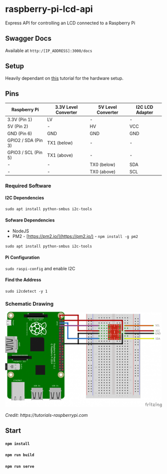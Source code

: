 # raspberry-pi-lcd-api

Express API for controlling an LCD connected to a Raspberry Pi

## Swagger Docs

Available at `http:/[IP_ADDRESS]:3000/docs`

## Setup

Heavily dependant on [this](https://tutorials-raspberrypi.com/control-a-raspberry-pi-hd44780-lcd-display-via-i2c/) tutorial for the hardware setup.

## Pins

| Raspberry Pi        | 3.3V Level Converter | 5V Level Converter | I2C LCD Adapter |
| ------------------- | -------------------- | ------------------ | --------------- |
| 3.3V (Pin 1)        | LV                   | -                  | -               |
| 5V (Pin 2)          | -                    | HV                 | VCC             |
| GND (Pin 6)         | GND                  | GND                | GND             |
| GPIO2 / SDA (Pin 3) | TX1 (below)          | -                  | -               |
| GPIO3 / SCL (Pin 5) | TX1 (above)          | -                  | -               |
| -                   | -                    | TX0 (below)        | SDA             |
| -                   | -                    | TX0 (above)        | SCL             |

### Required Software

#### I2C Dependencies

`sudo apt install python-smbus i2c-tools`

#### Sofware Dependencies

- NodeJS
- PM2 - [https://pm2.io/](https://pm2.io/) - `npm install -g pm2`

`sudo apt install python-smbus i2c-tools`

#### Pi Configuration

`sudo raspi-config` and enable I2C

#### Find the Address

`sudo i2cdetect -y 1`

### Schematic Drawing

![Schematic Drawing](https://raw.githubusercontent.com/aboyce/raspberry-pi-lcd-api/main/docs/hd44780-i2c.png 'Schematic Drawing')

_Credit: https://tutorials-raspberrypi.com_

## Start

#### `npm install`

#### `npm run build`

#### `npm run serve`
